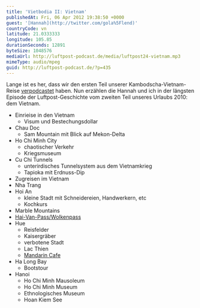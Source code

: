 ```yaml
---
title: 'Vietbodia II: Vietnam'
publishedAt: Fri, 06 Apr 2012 19:38:50 +0000
guest: '[Hannah](http://twitter.com/gola%5Flend)'
countryCode: vn
latitude: 21.0333333
longitude: 105.85
durationSeconds: 12891
byteSize: 1048576
mediaUrl: http://luftpost-podcast.de/media/luftpost24-vietnam.mp3
mimeType: audio/mpeg
guid: http://luftpost-podcast.de/?p=435
---
```


Lange ist es her, dass wir den ersten Teil unserer Kambodscha-Vietnam-Reise [verpodcastet](http://luftpost-podcast.de/kambodscha/) haben. Nun erzählen die Hannah und ich in der längsten Episode der Luftpost-Geschichte vom zweiten Teil unseres Urlaubs 2010: dem Vietnam. 
* Einrieise in den Vietnam  
   * Visum und Bestechungsdollar
* Chau Doc  
   * Sam Mountain mit Blick auf Mekon-Delta
* Ho Chi Minh City  
   * chaotischer Verkehr  
   * Kriegsmuseum
* Cu Chi Tunnels  
   * unterirdisches Tunnelsystem aus dem Vietnamkrieg  
   * Tapioka mit Erdnuss-Dip
* Zugreisen im Vietnam
* Nha Trang
* Hoi An  
   * kleine Stadt mit Schneidereien, Handwerkern, etc  
   * Kochkurs
* Marble Mountains
* [Hai-Van-Pass/Wolkenpass](http://de.wikipedia.org/wiki/Hai-Van-Pass)
* Hue  
   * Reisfelder  
   * Kaisergräber  
   * verbotene Stadt  
   * Lac Thien  
   * [Mandarin Cafe](http://mrcumandarin.com/)
* Ha Long Bay  
   * Bootstour
* Hanoi  
   * Ho Chi Minh Mausoleum  
   * Ho Chi Minh Museum  
   * Ethnologisches Museum  
   * Hoan Kiem See
